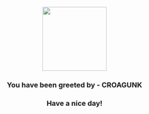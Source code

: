<p align="center">
            <img src="https://raw.githubusercontent.com/PokeAPI/sprites/master/sprites/pokemon/453.png" width="150" height="150">
          </p>
          <h3 align="center">You have been greeted by - <b>CROAGUNK</b></h3>
          <h3 align="center">Have a nice day!</h3>
